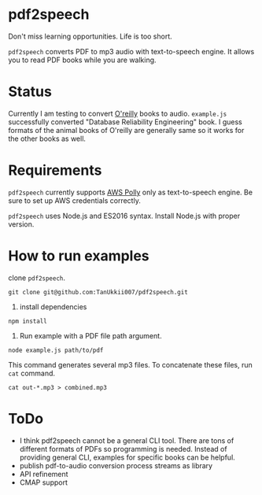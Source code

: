 # pdf2speech

Don't miss learning opportunities. Life is too short.

`pdf2speech` converts PDF to mp3 audio with text-to-speech engine.
It allows you to read PDF books while you are walking.

# Status

Currently I am testing to convert [O'reilly](http://www.oreilly.com/) books to audio. `example.js` successfully converted "Database Reliability Engineering" book. I guess formats of the animal books of O'reilly are generally same so it works for the other books as well.

# Requirements

`pdf2speech` currently supports [AWS Polly](https://aws.amazon.com/polly/?nc2=h_a1) only as text-to-speech engine. Be sure to set up AWS credentials correctly.

`pdf2speech` uses Node.js and ES2016 syntax. Install Node.js with proper version.

# How to run examples

clone `pdf2speech`.

```
git clone git@github.com:TanUkkii007/pdf2speech.git
```

1. install dependencies

```
npm install
```

1. Run example with a PDF file path argument.

```
node example.js path/to/pdf
```

This command generates several mp3 files. To concatenate these files, run `cat` command.

```
cat out-*.mp3 > combined.mp3
```

# ToDo
- I think pdf2speech cannot be a general CLI tool. There are tons of different formats of PDFs so programming is needed. Instead of providing general CLI, examples for specific books can be helpful.
- publish pdf-to-audio conversion process streams as library
- API refinement
- CMAP support
